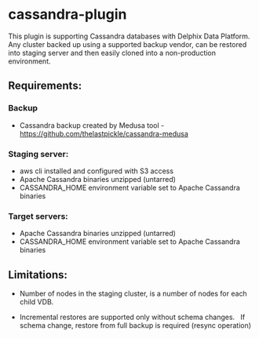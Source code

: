 # cassandra-plugin

This plugin is supporting Cassandra databases with Delphix Data Platform.
Any cluster backed up using a supported backup vendor, can be restored
into staging server and then easily cloned into a non-production environment.

## Requirements:

### Backup
- Cassandra backup created by Medusa tool - https://github.com/thelastpickle/cassandra-medusa

### Staging server:
- aws cli installed and configured with S3 access
- Apache Cassandra binaries unzipped (untarred)
- CASSANDRA_HOME environment variable set to Apache Cassandra binaries

### Target servers:
- Apache Cassandra binaries unzipped (untarred)
- CASSANDRA_HOME environment variable set to Apache Cassandra binaries


## Limitations:

- Number of nodes in the staging cluster, is a number of nodes for each child VDB.

- Incremental restores are supported only without schema changes.
  If schema change, restore from full backup is required (resync operation) 